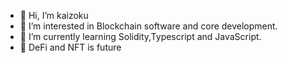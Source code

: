 - 👋 Hi, I’m kaizoku
- 👀 I’m interested in Blockchain software and core development.
- 👾 I’m currently learning Solidity,Typescript and JavaScript.
- 🚀 DeFi and NFT is future


<!---
kaizokubhaiya/kaizokubhaiya is an ✨ special ✨ repository because its `README.md` (this file) appears on your GitHub profile.
You can click the Preview links to take a look at your  changes.
--->
 
